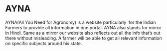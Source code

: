 # AYNA
AYNA(All You Need for Agronomy) is a website particularly  for the Indian Farmers to provide all information in one portal. AYNA also stands for mirror in Hindi. Same as a mirror our website also reflects out all the info that’s out there without misleading. A farmer will be able to get all relevant information on specific subjects around his state. 
